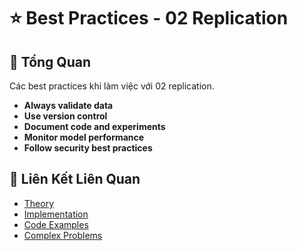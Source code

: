 # ⭐ Best Practices - 02 Replication

## 🎯 Tổng Quan

Các best practices khi làm việc với 02 replication.

- **Always validate data**
- **Use version control**
- **Document code and experiments**
- **Monitor model performance**
- **Follow security best practices**

## 🔗 Liên Kết Liên Quan

- [Theory](./THEORY_02_replication.md)
- [Implementation](./IMPLEMENTATION_02_replication.md)
- [Code Examples](./CODE_EXAMPLES_02_replication.md)
- [Complex Problems](./COMPLEX_PROBLEMS.md)
